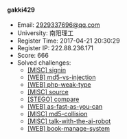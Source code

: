 #### gakki429  

* Email: 2929337696@qq.com  
* University: 南阳理工  
* Register Time: 2017-04-21 20:30:29  
* Register IP: 222.88.236.171  
* Score: 666  
* Solved challenges: 
  * [[MISC] signin](https://github.com/SniperOJ/Challenges/blob/master/MISC/signin.json)  
  * [[WEB] md5-vs-injection](https://github.com/SniperOJ/Challenges/blob/master/WEB/md5-vs-injection.json)  
  * [[WEB] php-weak-type](https://github.com/SniperOJ/Challenges/blob/master/WEB/php-weak-type.json)  
  * [[MISC] source](https://github.com/SniperOJ/Challenges/blob/master/MISC/source.json)  
  * [[STEGO] compare](https://github.com/SniperOJ/Challenges/blob/master/STEGO/compare.json)  
  * [[WEB] as-fast-as-you-can](https://github.com/SniperOJ/Challenges/blob/master/WEB/as-fast-as-you-can.json)  
  * [[MISC] md5-collision](https://github.com/SniperOJ/Challenges/blob/master/MISC/md5-collision.json)  
  * [[MISC] talk-with-the-ai-robot](https://github.com/SniperOJ/Challenges/blob/master/MISC/talk-with-the-ai-robot.json)  
  * [[WEB] book-manage-system](https://github.com/SniperOJ/Challenges/blob/master/WEB/book-manage-system.json)  
